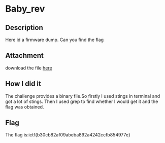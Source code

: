 # Baby_rev            
## Description
Here id a firmware dump. Can you find the flag
## Attachment
download the file [here]("https://traboda-arena-36.s3.amazonaws.com/files/attachments/flag_be464616-8a47-4c52-9f31-4988b3602902.wav?X-Amz-Algorithm=AWS4-HMAC-SHA256&X-Amz-Credential=AKIA6GUFVMV6HO3NYL6Z%2F20220629%2Fap-south-1%2Fs3%2Faws4_request&X-Amz-Date=20220629T144340Z&X-Amz-Expires=3600&X-Amz-SignedHeaders=host&X-Amz-Signature=a2a6ea5f96737f4068d4bdac5385647459d35bdf6f3f4ea5c0219e8f52d7247e")

## How I did it
The challenge provides a binary file.So firstly I used stings in terminal and got a lot of stings. Then I used grep to find whether I would get it and the flag was obtained.

## Flag

The flag is:ictf{b30cb82af09abeba892a4242ccfb854977e}
